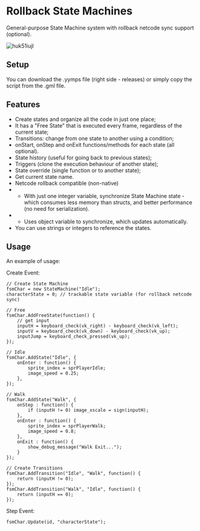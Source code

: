 # Rollback State Machines
General-purpose State Machine system with rollback netcode sync support (optional).

![huk51iujl](https://github.com/FoxyOfJungle/RollbackStateMachines/assets/52144406/ff996a96-ceb5-4bd8-beb4-4f4b76405135)


## Setup ##

You can download the .yymps file (right side - releases) or simply copy the script from the .gml file.


## Features ##

* Create states and organize all the code in just one place;
* It has a "Free State" that is executed every frame, regardless of the current state;
* Transitions: change from one state to another using a condition;
* onStart, onStep and onExit functions/methods for each state (all optional).
* State history (useful for going back to previous states);
* Triggers (clone the execution behaviour of another state);
* State override (single function or to another state);
* Get current state name.
* Netcode rollback compatible (non-native)
* * With just one integer variable, synchronize State Machine state - which consumes less memory than structs, and better performance (no need for serialization).
* * Uses object variable to synchronize, which updates automatically.
* You can use strings or integers to reference the states.

## Usage ##

An example of usage:

Create Event:
```gml
// Create State Machine
fsmChar = new StateMachine("Idle");
characterState = 0; // trackable state variable (for rollback netcode sync)

// Free
fsmChar.AddFreeState(function() {
	// get input
	inputH = keyboard_check(vk_right) - keyboard_check(vk_left);
	inputV = keyboard_check(vk_down) - keyboard_check(vk_up);
	inputJump = keyboard_check_pressed(vk_up);
});

// Idle
fsmChar.AddState("Idle", {
	onEnter : function() {
		sprite_index = sprPlayerIdle;
		image_speed = 0.25;
	},
});

// Walk
fsmChar.AddState("Walk", {
	onStep : function() {
		if (inputH != 0) image_xscale = sign(inputH);
	},
	onEnter : function() {
		sprite_index = sprPlayerWalk;
		image_speed = 0.8;
	},
	onExit : function() {
		show_debug_message("Walk Exit...");
	}
});

// Create Transitions
fsmChar.AddTransition("Idle", "Walk", function() {
	return (inputH != 0);
});
fsmChar.AddTransition("Walk", "Idle", function() {
	return (inputH == 0);
});

```
Step Event:
```gml
fsmChar.Update(id, "characterState");
```
